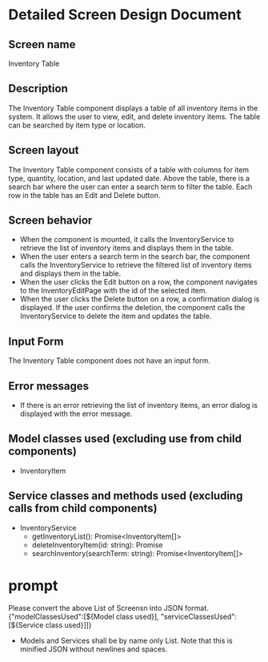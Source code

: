 # Detailed Screen Design Document

## Screen name
Inventory Table

## Description
The Inventory Table component displays a table of all inventory items in the system. It allows the user to view, edit, and delete inventory items. The table can be searched by item type or location.

## Screen layout
The Inventory Table component consists of a table with columns for item type, quantity, location, and last updated date. Above the table, there is a search bar where the user can enter a search term to filter the table. Each row in the table has an Edit and Delete button.

## Screen behavior
- When the component is mounted, it calls the InventoryService to retrieve the list of inventory items and displays them in the table.
- When the user enters a search term in the search bar, the component calls the InventoryService to retrieve the filtered list of inventory items and displays them in the table.
- When the user clicks the Edit button on a row, the component navigates to the InventoryEditPage with the id of the selected item.
- When the user clicks the Delete button on a row, a confirmation dialog is displayed. If the user confirms the deletion, the component calls the InventoryService to delete the item and updates the table.

## Input Form
The Inventory Table component does not have an input form.

## Error messages
- If there is an error retrieving the list of inventory items, an error dialog is displayed with the error message.

## Model classes used (excluding use from child components)
- InventoryItem

## Service classes and methods used (excluding calls from child components)
- InventoryService
  - getInventoryList(): Promise<InventoryItem[]>
  - deleteInventoryItem(id: string): Promise<void>
  - searchInventory(searchTerm: string): Promise<InventoryItem[]>

# prompt
Please convert the above List of Screensn into JSON format.
{"modelClassesUsed":[${Model class used}], "serviceClassesUsed":[${Service class used}]]}
* Models and Services shall be by name only List.
Note that this is minified JSON without newlines and spaces.
